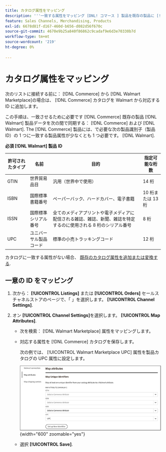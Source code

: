 ```yaml
---
title: カタログ属性をマッピング
description: '''一致する属性をマッピング [DNL! コマース ] 製品を既存の製品に [!DNL Walmart Marketplace] のリストと同期，データを [!DNL Channel Manager] および [!DNL Walmart].`'
feature: Sales Channels, Merchandising, Products
exl-id: 6678d81f-d167-460d-b656-d082d56f670c
source-git-commit: 4670e9b25a840f86862c9cadaf9e6d3e70330b7d
workflow-type: tm+mt
source-wordcount: '219'
ht-degree: 0%

---
```


# カタログ属性をマッピング

次のリストに接続する前に： [!DNL Commerce] から [!DNL Walmart Marketplace]の場合は、 [!DNL Commerce] カタログを Walmart から対応する ID に追加します。

この手順は、一致させるために必要です [!DNL Commerce] 既存の製品 [!DNL Walmart] 製品データを次の間で同期する： [!DNL Commerce] および [!DNL Walmart]. The [!DNL Commerce] 製品には、で必要な次の製品識別子（製品 ID）の 1 つに一致する製品属性が少なくとも 1 つ必要です。 [!DNL Walmart].

**必須 [!DNL Walmart] 製品 ID**

| **許可されたタイプ** | **名前** | **目的** | **指定可能な桁数** |
|-------------------|--------------------------------------|--------------------------------------------------------------------------------------------------------------------------------------------------|-----------------------|
| GTIN | 世界貿易品目 | 汎用（世界中で使用） | 14 桁 |
| ISBN | 国際標準書籍番号 | ペーパーバック、ハードカバー、電子書籍 | 10 桁または 13 桁 |
| ISSN | 国際標準シリアル番号 | 全てのメディアプリントや電子メディアに配信される雑誌、雑誌、新聞、雑誌を特定するのに使用される 8 桁のシリアル番号 | 8 桁 |
| UPC | ユニバーサル製品コード | 標準の小売トラッキングコード | 12 桁 |

カタログに一致する属性がない場合、 [既存のカタログ属性を追加または変換する](https://experienceleague.adobe.com/docs/commerce-admin/catalog/product-attributes/product-attributes.html).

## 一意の ID をマッピング

1. 次から： **[!UICONTROL Listings]** または **[!UICONTROL Orders]** セールスチャネルストアのページで、「 」を選択します。 **[!UICONTROL Channel Settings]**.

1. オン **[!UICONTROL Channel Settings]**&#x200B;を選択します。 **[!UICONTROL Map Attributes]**.

   - 次を検索： [!DNL Walmart Marketplace] 属性をマッピングします。

   - 対応する属性を [!DNL Commerce] カタログを保存します。

     次の例では、 [!UICONTROL Walmart Marketplace UPC] 属性を製品カタログの UPC 属性に設定します。

     ![製品一致条件の属性をマッピング](assets/products-map-attributes-for-match.png){width="600" zoomable="yes"}

   - 選択 **[!UICONTROL Save]**.

